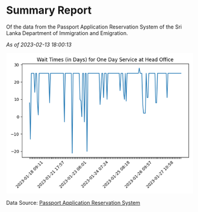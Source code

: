 # Summary Report

Of the data from the Passport Application Reservation System of the Sri Lanka Department of Immigration and Emigration.

*As of 2023-02-13 18:00:13*

![Wait Time Chart](summary.wait_time_chart.png)

Data Source: [Passport Application Reservation System](https://eservices.immigration.gov.lk:8443/appointment/pages/reservationApplication.xhtml)